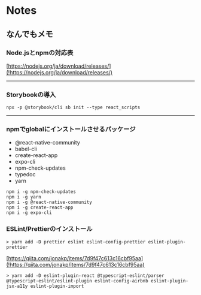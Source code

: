 # Notes

## なんでもメモ

### Node.jsとnpmの対応表

[https://nodejs.org/ja/download/releases/](!https://nodejs.org/ja/download/releases/)

---

### Storybookの導入

```console
npx -p @storybook/cli sb init --type react_scripts
```

---

### npmでglobalにインストールさせるパッケージ

- @react-native-community
- babel-cli
- create-react-app
- expo-cli
- npm-check-updates
- typedoc
- yarn

```console
npm i -g npm-check-updates
npm i -g yarn
npm i -g @react-native-community
npm i -g create-react-app
npm i -g expo-cli
```

### ESLint/Prettierのインストール

```console
> yarn add -D prettier eslint eslint-config-prettier eslint-plugin-prettier
```

[https://qiita.com/jonakp/items/7d9f47c613c16cbf95aa](!https://qiita.com/jonakp/items/7d9f47c613c16cbf95aa)

```console
> yarn add -D eslint-plugin-react @typescript-eslint/parser @typescript-eslint/eslint-plugin eslint-config-airbnb eslint-plugin-jsx-a11y eslint-plugin-import
```
